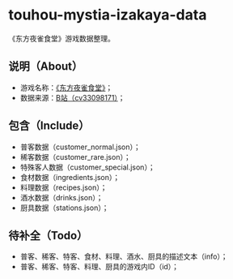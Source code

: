 # touhou-mystia-izakaya-data
 《东方夜雀食堂》游戏数据整理。

## 说明（About）

- 游戏名称：[《东方夜雀食堂》](https://store.steampowered.com/app/1584090/__Touhou_Mystias_Izakaya/)；
- 数据来源：[B站（cv33098171）](https://www.bilibili.com/read/cv33098171/)；

## 包含（Include）

- 普客数据（customer_normal.json）；
- 稀客数据（customer_rare.json）；
- 特殊客人数据（customer_special.json）；
- 食材数据（ingredients.json）；
- 料理数据（recipes.json）；
- 酒水数据（drinks.json）；
- 厨具数据（stations.json）；

## 待补全（Todo）

- 普客、稀客、特客、食材、料理、酒水、厨具的描述文本（info）；
- 普客、稀客、特客、料理、厨具的游戏内ID（id）；
